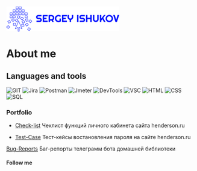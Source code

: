 ![LOGO](https://github.com/Ishukov/Ishukov/blob/4ea29fb3df72e9099c163e6b6cc8a2593e3ac402/assets/SERGEY%20ISHUKOV_free-file.png)

# About me

## Languages and tools
![GIT](https://img.shields.io/badge/GIT-00275b?style=for-the-badge&logo=GIT)
![Jira](https://img.shields.io/badge/Jira-00275b?style=for-the-badge&logo=Jira)
![Postman](https://img.shields.io/badge/Postman-00275b?style=for-the-badge&logo=Postman)
![Jmeter](https://img.shields.io/badge/Jmeter-00275b?style=for-the-badge&logo=Apache)
![DevTools](https://img.shields.io/badge/Devtools-00275b?style=for-the-badge&logo=GoogleChrome)
![VSC](https://img.shields.io/badge/VisualStudioCode-00275b?style=for-the-badge&logo=VisualStudioCode)
![HTML](https://img.shields.io/badge/HTML-00275b?style=for-the-badge&logo=HTML5)
![CSS](https://img.shields.io/badge/CSS-00275b?style=for-the-badge&logo=CSS3)
![SQL](https://img.shields.io/badge/SQL-00275b?style=for-the-badge&logo=MySQL)

### Portfolio
* [Check-list](https://docs.google.com/spreadsheets/d/1DwMZAM8YuESpqz-jZWGC_v6XsSoZpsEOBlIBNWUCScs/edit?usp=sharing)
    Чеклист функций личного кабинета сайта henderson.ru

* [Test-Case](https://docs.google.com/spreadsheets/d/1RSTE0OXtJotAHvPYgh81DLHY5vSFDL9kev3ihsuESFQ/edit?usp=sharing)
    Тест-кейсы востановления пароля на сайте henderson.ru

[Bug-Reports](https://docs.google.com/spreadsheets/d/1J3zAqdryHT8Wwn_6GO43VokoqVbgP2NBtGIl3RO5BZA/edit?usp=drivesdk) 
    Баг-репорты телеграмм бота домашней библиотеки

#### Follow me
